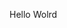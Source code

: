 Hello Wolrd





































































































































































































































































































































































































































































































































































































































































































































